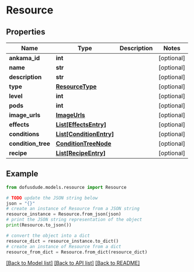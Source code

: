 # Resource



## Properties

Name | Type | Description | Notes
------------ | ------------- | ------------- | -------------
**ankama_id** | **int** |  | [optional] 
**name** | **str** |  | [optional] 
**description** | **str** |  | [optional] 
**type** | [**ResourceType**](ResourceType.md) |  | [optional] 
**level** | **int** |  | [optional] 
**pods** | **int** |  | [optional] 
**image_urls** | [**ImageUrls**](ImageUrls.md) |  | [optional] 
**effects** | [**List[EffectsEntry]**](EffectsEntry.md) |  | [optional] 
**conditions** | [**List[ConditionEntry]**](ConditionEntry.md) |  | [optional] 
**condition_tree** | [**ConditionTreeNode**](ConditionTreeNode.md) |  | [optional] 
**recipe** | [**List[RecipeEntry]**](RecipeEntry.md) |  | [optional] 

## Example

```python
from dofusdude.models.resource import Resource

# TODO update the JSON string below
json = "{}"
# create an instance of Resource from a JSON string
resource_instance = Resource.from_json(json)
# print the JSON string representation of the object
print(Resource.to_json())

# convert the object into a dict
resource_dict = resource_instance.to_dict()
# create an instance of Resource from a dict
resource_from_dict = Resource.from_dict(resource_dict)
```
[[Back to Model list]](../README.md#documentation-for-models) [[Back to API list]](../README.md#documentation-for-api-endpoints) [[Back to README]](../README.md)


